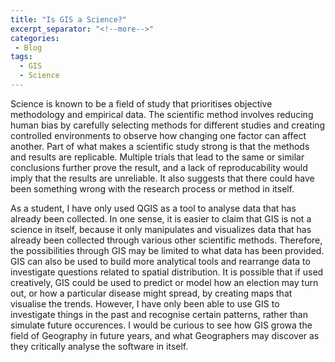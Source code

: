 ```yaml
---
title: "Is GIS a Science?"
excerpt_separator: "<!--more-->"
categories:
 - Blog
tags:
  - GIS
  - Science
---
```


Science is known to be a field of study that prioritises objective methodology and empirical data. The scientific method involves reducing human bias by carefully selecting methods for different studies and creating controlled environments to observe how changing one factor can affect another. Part of what makes a scientific study strong is that the methods and results are replicable. Multiple trials that lead to the same or similar conclusions further prove the result, and a lack of reproducability would imply that the results are unreliable. It also suggests that there could have been something wrong with the research process or method in itself. 

As a student, I have only used QGIS as a tool to analyse data that has already been collected. In one sense, it is easier to claim that GIS is not a science in itself, because it only manipulates and visualizes data that has already been collected through various other scientific methods. Therefore, the possibilities through GIS may be limited to what data has been provided. GIS can also be used to build more analytical tools and rearrange data to investigate questions related to spatial distribution. It is possible that if used creatively, GIS could be used to predict or model how an election may turn out, or how a particular disease might spread, by creating maps that visualise the trends. However, I have only been able to use GIS to investigate things in the past and recognise certain patterns, rather than simulate future occurences. I would be curious to see how GIS growa the field of Geography in future years, and what Geographers may discover as they critically analyse the software in itself. 

